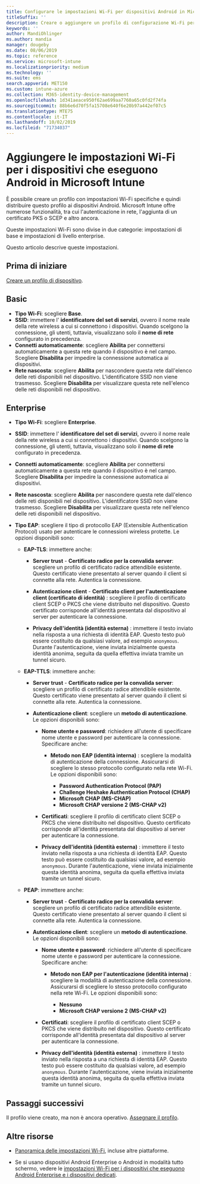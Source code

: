 ```yaml
---
title: Configurare le impostazioni Wi-Fi per dispositivi Android in Microsoft Intune - Azure | Microsoft Docs
titleSuffix: ''
description: Creare o aggiungere un profilo di configurazione Wi-Fi per i dispositivi Android. Vedere le diverse impostazioni, incluse l'aggiunta di certificati, la scelta di un tipo EAP e la selezione di un metodo di autenticazione in Microsoft Intune.
keywords: ''
author: MandiOhlinger
ms.author: mandia
manager: dougeby
ms.date: 08/06/2019
ms.topic: reference
ms.service: microsoft-intune
ms.localizationpriority: medium
ms.technology: ''
ms.suite: ems
search.appverid: MET150
ms.custom: intune-azure
ms.collection: M365-identity-device-management
ms.openlocfilehash: 1d341aeace950f62ae699aa7760a65c0fd2f74fa
ms.sourcegitcommit: 88b6e6d70f5fa15708e640f6e20b97a442ef07c5
ms.translationtype: MTE75
ms.contentlocale: it-IT
ms.lasthandoff: 10/02/2019
ms.locfileid: "71734037"
---
```

# <a name="add-wi-fi-settings-for-devices-running-android-in-microsoft-intune"></a>Aggiungere le impostazioni Wi-Fi per i dispositivi che eseguono Android in Microsoft Intune

È possibile creare un profilo con impostazioni Wi-Fi specifiche e quindi distribuire questo profilo ai dispositivi Android. Microsoft Intune offre numerose funzionalità, tra cui l'autenticazione in rete, l'aggiunta di un certificato PKS o SCEP e altro ancora.

Queste impostazioni Wi-Fi sono divise in due categorie: impostazioni di base e impostazioni di livello enterprise.

Questo articolo descrive queste impostazioni.

## <a name="before-you-begin"></a>Prima di iniziare

[Creare un profilo di dispositivo](device-profile-create.md).

## <a name="basic"></a>Basic

- **Tipo Wi-Fi**: scegliere **Base**.
- **SSID**: immettere l' **identificatore del set di servizi**, ovvero il nome reale della rete wireless a cui si connettono i dispositivi. Quando scelgono la connessione, gli utenti, tuttavia, visualizzano solo il **nome di rete** configurato in precedenza.
- **Connetti automaticamente**: scegliere **Abilita** per connettersi automaticamente a questa rete quando il dispositivo è nel campo. Scegliere **Disabilita** per impedire la connessione automatica ai dispositivi.
- **Rete nascosta**: scegliere **Abilita** per nascondere questa rete dall'elenco delle reti disponibili nel dispositivo. L'identificatore SSID non viene trasmesso. Scegliere **Disabilita** per visualizzare questa rete nell'elenco delle reti disponibili nel dispositivo.

## <a name="enterprise"></a>Enterprise

- **Tipo Wi-Fi**: scegliere **Enterprise**.
- **SSID**: immettere l' **identificatore del set di servizi**, ovvero il nome reale della rete wireless a cui si connettono i dispositivi. Quando scelgono la connessione, gli utenti, tuttavia, visualizzano solo il **nome di rete** configurato in precedenza.
- **Connetti automaticamente**: scegliere **Abilita** per connettersi automaticamente a questa rete quando il dispositivo è nel campo. Scegliere **Disabilita** per impedire la connessione automatica ai dispositivi.
- **Rete nascosta**: scegliere **Abilita** per nascondere questa rete dall'elenco delle reti disponibili nel dispositivo. L'identificatore SSID non viene trasmesso. Scegliere **Disabilita** per visualizzare questa rete nell'elenco delle reti disponibili nel dispositivo.
- **Tipo EAP**: scegliere il tipo di protocollo EAP (Extensible Authentication Protocol) usato per autenticare le connessioni wireless protette. Le opzioni disponibili sono: 

  - **EAP-TLS**: immettere anche:

    - **Server trust** - **Certificato radice per la convalida server**: scegliere un profilo di certificato radice attendibile esistente. Questo certificato viene presentato al server quando il client si connette alla rete. Autentica la connessione.

    - **Autenticazione client** - **Certificato client per l'autenticazione client (certificato di identità)** : scegliere il profilo di certificato client SCEP o PKCS che viene distribuito nel dispositivo. Questo certificato corrisponde all'identità presentata dal dispositivo al server per autenticare la connessione.

    - **Privacy dell'identità (identità esterna)** : immettere il testo inviato nella risposta a una richiesta di identità EAP. Questo testo può essere costituito da qualsiasi valore, ad esempio `anonymous`. Durante l'autenticazione, viene inviata inizialmente questa identità anonima, seguita da quella effettiva inviata tramite un tunnel sicuro.

  - **EAP-TTLS**: immettere anche:

    - **Server trust** - **Certificato radice per la convalida server**: scegliere un profilo di certificato radice attendibile esistente. Questo certificato viene presentato al server quando il client si connette alla rete. Autentica la connessione.

    - **Autenticazione client**: scegliere un **metodo di autenticazione**. Le opzioni disponibili sono:

      - **Nome utente e password**: richiedere all'utente di specificare nome utente e password per autenticare la connessione. Specificare anche:
        - **Metodo non EAP (identità interna)** : scegliere la modalità di autenticazione della connessione. Assicurarsi di scegliere lo stesso protocollo configurato nella rete Wi-Fi. Le opzioni disponibili sono:

          - **Password Authentication Protocol (PAP)**
          - **Challenge Heshake Authentication Protocol (CHAP)**
          - **Microsoft CHAP (MS-CHAP)**
          - **Microsoft CHAP versione 2 (MS-CHAP v2)**

      - **Certificati**: scegliere il profilo di certificato client SCEP o PKCS che viene distribuito nel dispositivo. Questo certificato corrisponde all'identità presentata dal dispositivo al server per autenticare la connessione.

      - **Privacy dell'identità (identità esterna)** : immettere il testo inviato nella risposta a una richiesta di identità EAP. Questo testo può essere costituito da qualsiasi valore, ad esempio `anonymous`. Durante l'autenticazione, viene inviata inizialmente questa identità anonima, seguita da quella effettiva inviata tramite un tunnel sicuro.

  - **PEAP**: immettere anche:

    - **Server trust** - **Certificato radice per la convalida server**: scegliere un profilo di certificato radice attendibile esistente. Questo certificato viene presentato al server quando il client si connette alla rete. Autentica la connessione.

    - **Autenticazione client**: scegliere un **metodo di autenticazione**. Le opzioni disponibili sono:

      - **Nome utente e password**: richiedere all'utente di specificare nome utente e password per autenticare la connessione. Specificare anche:
        - **Metodo non EAP per l'autenticazione (identità interna)** : scegliere la modalità di autenticazione della connessione. Assicurarsi di scegliere lo stesso protocollo configurato nella rete Wi-Fi. Le opzioni disponibili sono:

          - **Nessuno**
          - **Microsoft CHAP versione 2 (MS-CHAP v2)**

      - **Certificati**: scegliere il profilo di certificato client SCEP o PKCS che viene distribuito nel dispositivo. Questo certificato corrisponde all'identità presentata dal dispositivo al server per autenticare la connessione.

      - **Privacy dell'identità (identità esterna)** : immettere il testo inviato nella risposta a una richiesta di identità EAP. Questo testo può essere costituito da qualsiasi valore, ad esempio `anonymous`. Durante l'autenticazione, viene inviata inizialmente questa identità anonima, seguita da quella effettiva inviata tramite un tunnel sicuro.

## <a name="next-steps"></a>Passaggi successivi

Il profilo viene creato, ma non è ancora operativo. [Assegnare il profilo](device-profile-assign.md).

## <a name="more-resources"></a>Altre risorse

- [Panoramica delle impostazioni Wi-Fi](wi-fi-settings-configure.md), incluse altre piattaforme.

- Se si usano dispositivi Android Enterprise o Android in modalità tutto schermo, vedere le [impostazioni Wi-Fi per i dispositivi che eseguono Android Enterprise e i dispositivi dedicati](wi-fi-settings-android-enterprise.md).
